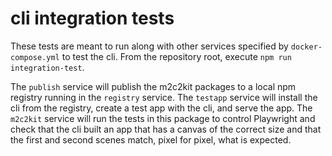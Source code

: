 # cli integration tests

These tests are meant to run along with other services specified by `docker-compose.yml` to test the cli. From the repository root, execute `npm run integration-test`.

The `publish` service will publish the m2c2kit packages to a local npm registry running in the `registry` service. The `testapp` service will install the cli from the registry, create a test app with the cli, and serve the app. The `m2c2kit` service will run the tests in this package to control Playwright and check that the cli built an app that has a canvas of the correct size and that the first and second scenes match, pixel for pixel, what is expected.

